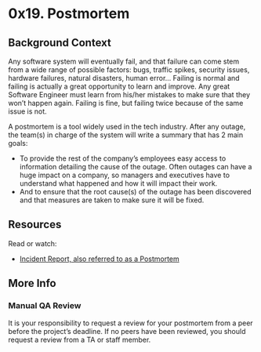 # 0x19. Postmortem

## Background Context
Any software system will eventually fail, and that failure can come stem from a wide range of possible factors: bugs, traffic spikes, security issues, hardware failures, natural disasters, human error… Failing is normal and failing is actually a great opportunity to learn and improve. Any great Software Engineer must learn from his/her mistakes to make sure that they won’t happen again. Failing is fine, but failing twice because of the same issue is not.

A postmortem is a tool widely used in the tech industry. After any outage, the team(s) in charge of the system will write a summary that has 2 main goals:
- To provide the rest of the company’s employees easy access to information detailing the cause of the outage. Often outages can have a huge impact on a company, so managers and executives have to understand what happened and how it will impact their work.
- And to ensure that the root cause(s) of the outage has been discovered and that measures are taken to make sure it will be fixed.

## Resources
Read or watch:
- [Incident Report, also referred to as a Postmortem](https://www.geekpoweredstudios.com/post/postmortem-checklist)

## More Info
### Manual QA Review
It is your responsibility to request a review for your postmortem from a peer before the project’s deadline. If no peers have been reviewed, you should request a review from a TA or staff member.
